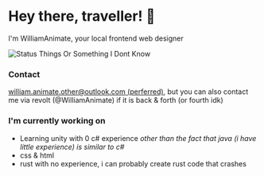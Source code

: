 # Hey there, traveller! 👋
I'm WilliamAnimate, your local frontend web designer

<!-- 
![Top langs](https://github-readme-stats.vercel.app/api/top-langs/?username=WilliamAnimate&show_icons=true&theme=dark&layout=compact&custom_title=Languages%20I%20Use%20Here%20Most)] 
-->
![Status Things Or Something I Dont Know](https://github-readme-stats.vercel.app/api?username=WilliamAnimate&count_private=true&theme=dark&show_icons=true&custom_title=My%20stats&layout=compact)

### Contact
[william.animate.other@outlook.com (perferred)](mailto://william.animate.other@outlook.com), but you can also contact me via revolt (@WilliamAnimate) if it is back & forth (or fourth idk)

### I'm currently working on
- Learning unity with 0 c# experience *other than the fact that java (i have little experience) is similar to c#*
- css & html
- rust with no experience, i can probably create rust code that crashes


<!--
**WilliamAnimate/WilliamAnimate** is a ✨ _special_ ✨ repository because its `README.md` (this file) appears on your GitHub profile.

Here are some ideas to get you started:

- 🔭 I’m currently working on ...
- 🌱 I’m currently learning ...
- 👯 I’m looking to collaborate on ...
- 🤔 I’m looking for help with ...
- 💬 Ask me about ...
- 📫 How to reach me: ...
- 😄 Pronouns: ...
- ⚡ Fun fact: ...
- What
-->
